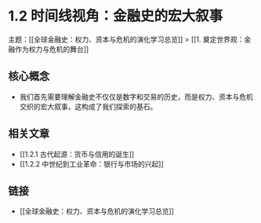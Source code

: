 # 1.2 时间线视角：金融史的宏大叙事

主题：[[全球金融史：权力、资本与危机的演化学习总览]] > [[1. 奠定世界观：金融作为权力与危机的舞台]]

## 核心概念

- 我们首先需要理解金融史不仅仅是数字和交易的历史，而是权力、资本与危机交织的宏大叙事，这构成了我们探索的基石。

## 相关文章

- [[1.2.1 古代起源：货币与信用的诞生]]
- [[1.2.2 中世纪到工业革命：银行与市场的兴起]]

## 链接

- [[全球金融史：权力、资本与危机的演化学习总览]]
